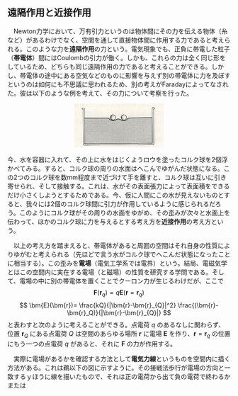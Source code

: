 
## 遠隔作用と近接作用

　Newton力学において、万有引力というのは物体間にその力を伝える物体（糸など）があるわけでなく、空間を通して直接物体間に作用する力であると考えられる。このような力を**遠隔作用**の力という。電気現象でも、正負に帯電した粒子（**帯電体**）間にはCoulombの引力が働く。しかも、これらの力は全く同じ形をしているため、どちらも同じ遠隔作用の力であると考えることができる。しかし、帯電体の途中にある空気などのものに影響を与えず別の帯電体に力を及ぼすというのは如何にも不思議に思われるため、別の考えがFaradayによってなされた。彼は以下のような例を考えて、その力について考察を行った。

<p align="center">
    <img width="40%" src="images/proximity_action.png">
</p>

今、水を容器に入れて、その上に水をはじくようロウを塗ったコルク球を2個浮かべてみる。すると、コルク球の周りの水面はへこんでゆがんだ状態になる。この2つのコルク球を数mm程度まで近づけて手を離すと、コルク球は互いに引き寄せられ、そして接触する。これは、水がその表面張力によって表面積をできるだけ小さくしようとするためである。今、仮に人間にこの水が見えないものとすると、我々には2個のコルク球間に引力が作用しているように感じられるだろう。このようにコルク球がその周りの水面をゆがめ、その歪みが次々と水面上を伝わって、ほかのコルク球に力を与えるとする考え方を**近接作用**の考え方という。

　以上の考え方を踏まえると、帯電体があると周囲の空間はそれ自身の性質によりゆがむと考えられる（先ほどで言う水がコルク球でへこんだ状態になったことに相当する）。この歪みを**電場**（電気工学系では電界）という。結局、電磁気学とはこの空間内に実在する電場（と磁場）の性質を研究する学問である。そして、電場の中に別の帯電体を置くことでクーロン力が生じるわけだが、ここで
$$
    \bm{F}(\bm{r}_q)=q\bm{E}(\bm{r}=\bm{r}_q)
$$
$$
    \bm{E}(\bm{r})=
    \frac{kQ}{|\bm{r}-\bm{r}_{Q}|^2}
    \frac{(\bm{r}-\bm{r}_Q)}{|\bm{r}-\bm{r}_{Q}|}
$$
と表わすと次のように考えることができる。点電荷 $q$ のあるなしに関わらず、位置 $\bm{r}_Q$ にある点電荷 $Q$ は空間のあらゆる場所 $\bm{r}$ に電場 $\bm{E}$ を作り、$\bm{r}=\bm{r}_q$ の位置にもう一つの点電荷 $q$ があると、それに $\bm{F}$ の力が作用する。

　実際に電場があるかを確認する方法として**電気力線**というものを空間内に描く方法がある。これは鵜以下の図に示すように。その接戦法歩行が電場の方向と一致するｙほうに線を描いたもので、それは正の電荷から出て負の電荷で終わるかまたは